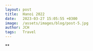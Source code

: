 ```yaml
---
layout: post
title:  Hanoi 2022
date:   2023-03-27 15:05:55 +0300
image:  /assets/images/blog/post-5.jpg
author: JCH
tags:   Travel
---
```


**